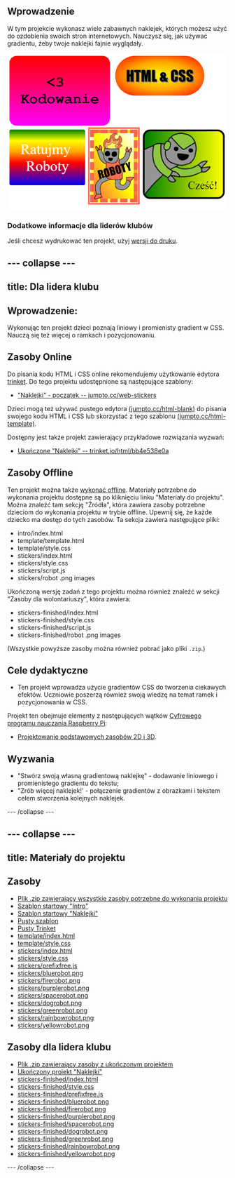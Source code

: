 ## Wprowadzenie

W tym projekcie wykonasz wiele zabawnych naklejek, których możesz użyć do ozdobienia swoich stron internetowych. Nauczysz się, jak używać gradientu, żeby twoje naklejki fajnie wyglądały.

![screenshot](images/stickers-finished.png)

### Dodatkowe informacje dla liderów klubów

Jeśli chcesz wydrukować ten projekt, użyj [wersji do druku](https://projects.raspberrypi.org/en/projects/stickers/print).

## \--- collapse \---

## title: Dla lidera klubu

## Wprowadzenie:

Wykonując ten projekt dzieci poznają liniowy i promienisty gradient w CSS. Nauczą się też więcej o ramkach i pozycjonowaniu.

## Zasoby Online

Do pisania kodu HTML i CSS online rekomendujemy użytkowanie edytora [trinket](https://trinket.io/). Do tego projektu udostępnione są następujące szablony:

* ["Naklejki" - początek -- jumpto.cc/web-stickers](http://jumpto.cc/web-stickers)

Dzieci mogą też używać pustego edytora [(jumpto.cc/html-blank)](http://jumpto.cc/html-blank) do pisania swojego kodu HTML i CSS lub skorzystać z tego szablonu [(jumpto.cc/html-template)](http://jumpto.cc/html-template).

Dostępny jest także projekt zawierający przykładowe rozwiązania wyzwań:

* [Ukończone "Naklejki" -- trinket.io/html/bb4e538e0a](https://trinket.io/html/bb4e538e0a)

## Zasoby Offline

Ten projekt można także [wykonać offline](https://www.codeclubprojects.org/en-GB/resources/webdev-working-offline/). Materiały potrzebne do wykonania projektu dostępne są po kliknięciu linku "Materiały do projektu". Można znaleźć tam sekcję "Źródła", która zawiera zasoby potrzebne dzieciom do wykonania projektu w trybie offline. Upewnij się, że każde dziecko ma dostęp do tych zasobów. Ta sekcja zawiera następujące pliki:

* intro/index.html
* template/template.html
* template/style.css
* stickers/index.html
* stickers/style.css
* stickers/script.js
* stickers/robot .png images

Ukończoną wersję zadań z tego projektu można również znaleźć w sekcji "Zasoby dla wolontariuszy", która zawiera:

* stickers-finished/index.html
* stickers-finished/style.css
* stickers-finished/script.js
* stickers-finished/robot .png images

(Wszystkie powyższe zasoby można również pobrać jako pliki `.zip`.)

## Cele dydaktyczne

* Ten projekt wprowadza użycie gradientów CSS do tworzenia ciekawych efektów. Uczniowie poszerzą również swoją wiedzę na temat ramek i pozycjonowania w CSS. 

Projekt ten obejmuje elementy z następujących wątków [Cyfrowego programu nauczania Raspberry Pi](http://rpf.io/curriculum):

* [Projektowanie podstawowych zasobów 2D i 3D](https://www.raspberrypi.org/curriculum/design/creator).

## Wyzwania

* "Stwórz swoją własną gradientową naklejkę" - dodawanie liniowego i promienistego gradientu do tekstu;
* "Zrób więcej naklejek!' - połączenie gradientów z obrazkami i tekstem celem stworzenia kolejnych naklejek.

\--- /collapse \---

## \--- collapse \---

## title: Materiały do projektu

## Zasoby

* [Plik .zip zawierający wszystkie zasoby potrzebne do wykonania projektu](http://rpf.io/p/en/stickers-go)
* [Szablon startowy "Intro"](http://jumpto.cc/web-intro)
* [Szablon startowy "Naklejki"](http://jumpto.cc/web-stickers)
* [Pusty szablon](http://jumpto.cc/trinket-template)
* [Pusty Trinket](http://jumpto.cc/trinket-blank)
* [template/index.html](resources/template-index.html)
* [template/style.css](resources/template-style.css)
* [stickers/index.html](resources/stickers-index.html)
* [stickers/style.css](resources/stickers-style.css)
* [stickers/prefixfree.js](resources/stickers-prefixfree.js)
* [stickers/bluerobot.png](resources/stickers-bluerobot.png)
* [stickers/firerobot.png](resources/stickers-firerobot.png)
* [stickers/purplerobot.png](resources/stickers-purplerobot.png)
* [stickers/spacerobot.png](resources/stickers-spacerobot.png)
* [stickers/dogrobot.png](resources/stickers-dogrobot.png)
* [stickers/greenrobot.png](resources/stickers-greenrobot.png)
* [stickers/rainbowrobot.png](resources/stickers-rainbowrobot.png)
* [stickers/yellowrobot.png](resources/stickers-yellowrobot.png)

## Zasoby dla lidera klubu

* [Plik .zip zawierający zasoby z ukończonym projektem](http://rpf.io/p/en/stickers-go)
* [Ukończony projekt "Naklejki"](https://trinket.io/html/bb4e538e0a)
* [stickers-finished/index.html](resources/stickers-finished-index.html)
* [stickers-finished/style.css](resources/stickers-finished-style.css)
* [stickers-finished/prefixfree.js](resources/stickers-finished-prefixfree.js)
* [stickers-finished/bluerobot.png](resources/stickers-finished-bluerobot.png)
* [stickers-finished/firerobot.png](resources/stickers-finished-firerobot.png)
* [stickers-finished/purplerobot.png](resources/stickers-finished-purplerobot.png)
* [stickers-finished/spacerobot.png](resources/stickers-finished-spacerobot.png)
* [stickers-finished/dogrobot.png](resources/stickers-finished-dogrobot.png)
* [stickers-finished/greenrobot.png](resources/stickers-finished-greenrobot.png)
* [stickers-finished/rainbowrobot.png](resources/stickers-finished-rainbowrobot.png)
* [stickers-finished/yellowrobot.png](resources/stickers-finished-yellowrobot.png)

\--- /collapse \---